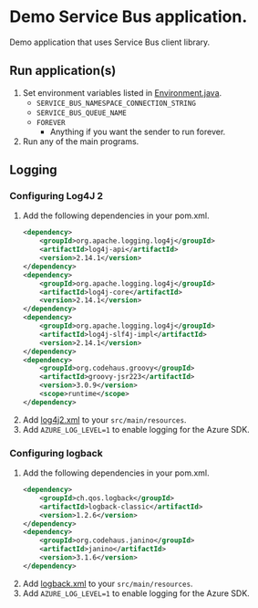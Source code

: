 # Demo Service Bus application.

Demo application that uses Service Bus client library.

## Run application(s)

1. Set environment variables listed in [Environment.java](./src/main/java/org/example/Environment.java).
   * `SERVICE_BUS_NAMESPACE_CONNECTION_STRING`
   * `SERVICE_BUS_QUEUE_NAME`
   * `FOREVER`
      * Anything if you want the sender to run forever.
1. Run any of the main programs.

## Logging

### Configuring Log4J 2

1. Add the following dependencies in your pom.xml.
    ```xml
    <dependency>
        <groupId>org.apache.logging.log4j</groupId>
        <artifactId>log4j-api</artifactId>
        <version>2.14.1</version>
    </dependency>
    <dependency>
        <groupId>org.apache.logging.log4j</groupId>
        <artifactId>log4j-core</artifactId>
        <version>2.14.1</version>
    </dependency>
    <dependency>
        <groupId>org.apache.logging.log4j</groupId>
        <artifactId>log4j-slf4j-impl</artifactId>
        <version>2.14.1</version>
    </dependency>
    <dependency>
        <groupId>org.codehaus.groovy</groupId>
        <artifactId>groovy-jsr223</artifactId>
        <version>3.0.9</version>
        <scope>runtime</scope>
    </dependency>
    ```
1. Add [log4j2.xml](./src/main/resources/log4j2.xml) to your `src/main/resources`.
1. Add `AZURE_LOG_LEVEL=1` to enable logging for the Azure SDK.

### Configuring logback

1. Add the following dependencies in your pom.xml.
    ```xml
    <dependency>
        <groupId>ch.qos.logback</groupId>
        <artifactId>logback-classic</artifactId>
        <version>1.2.6</version>
    </dependency>
    <dependency>
        <groupId>org.codehaus.janino</groupId>
        <artifactId>janino</artifactId>
        <version>3.1.6</version>
    </dependency>
    ```
1. Add [logback.xml](./src/main/resources/logback.xml) to your `src/main/resources`.
1. Add `AZURE_LOG_LEVEL=1` to enable logging for the Azure SDK.